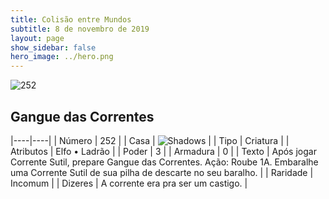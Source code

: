 ```yaml
---
title: Colisão entre Mundos
subtitle: 8 de novembro de 2019
layout: page
show_sidebar: false
hero_image: ../hero.png
---
```


![252](https://cdn.keyforgegame.com/media/card_front/pt/452_252_8HMMRFP6PP4_pt.png)

## Gangue das Correntes

|----|----|
| Número | 252 |
| Casa | ![Shadows](https://archonarcana.com/images/thumb/e/ee/Shadows.png/22px-Shadows.png "Sombras") |
| Tipo | Criatura |
| Atributos | Elfo • Ladrão |
| Poder | 3 |
| Armadura | 0 |
| Texto | Após jogar Corrente Sutil, prepare Gangue das Correntes.  Ação: Roube 1A. Embaralhe uma Corrente Sutil de sua pilha de descarte no seu baralho. |
| Raridade | Incomum |
| Dizeres | A corrente era pra ser um castigo. |

